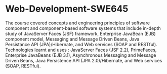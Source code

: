 # Web-Development-SWE645
The course covered concepts and engineering principles of software component and component-based software systems that include in-depth study of JavaServer Faces (JSF) framework, Enterprise JavaBean (EJB) component model, Messaging and Message Driven Beans, Java Persistance API (JPA)/Hibernate, and Web services (SOAP and RESTful). 
Technologies learnt and uses : JavaServer Faces (JSF 2.2), PrimeFaces, Enterprise JavaBeans (EJB 3.1), Asynchronous Messaging and Message Driven Beans, Java Persistence API (JPA 2.0)/Hibernate, and Web services (SOAP, RESTful).

